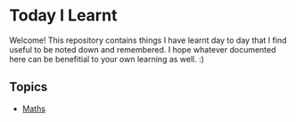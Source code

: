# Today I Learnt

Welcome! This repository contains things I have learnt day to day that I find useful to be noted down and remembered. I hope whatever documented here can be benefitial to your own learning as well. :)

## Topics

- [Maths](maths/README.md)
